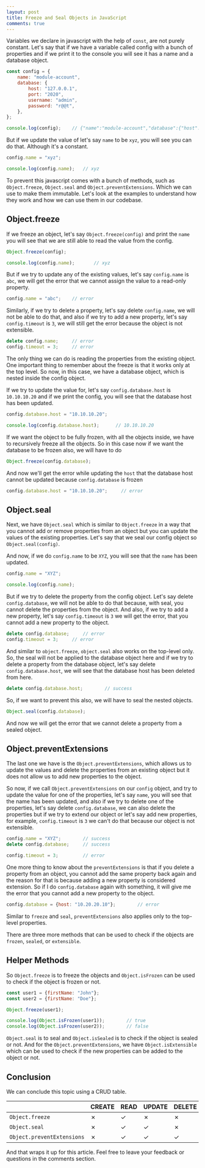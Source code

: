 ```yaml
---
layout: post
title: Freeze and Seal Objects in JavaScript
comments: true
---
```


Variables we declare in javascript with the help of `const`, are not purely constant. Let's say that if we have a variable called config with a bunch of properties and if we print it to the console you will see it has a name and a database object.

```javascript
const config = {
    name: "module-account",
    database: {
        host: "127.0.0.1",
        port: "2020",
        username: "admin",
        password: "r@@t",
    },
};

console.log(config);    // {"name":"module-account","database":{"host":"127.0.0.1","port":"2020","username":"admin","password":"r@@t"}}
```

But if we update the value of let's say `name` to be `xyz`, you will see you can do that. Although it's a constant. 

```javascript
config.name = "xyz";

console.log(config.name);   // xyz 
```

To prevent this javascript comes with a bunch of methods, such as `Object.freeze`, `Object.seal` and `Object.preventExtensions`. Which we can use to make them immutable. Let's look at the examples to understand how they work and how we can use them in our codebase.

## Object.freeze

If we freeze an object, let's say `Object.freeze(config)` and print the `name` you will see that we are still able to read the value from the config.

```javascript
Object.freeze(config);

console.log(config.name);       // xyz
```

But if we try to update any of the existing values, let's say `config.name` is `abc`, we will get the error that we cannot assign the value to a read-only property.

```javascript
config.name = "abc";    // error 
```

Similarly, if we try to delete a property, let's say delete `config.name`, we will not be able to do that, and also if we try to add a new property, let's say `config.timeout` is `3`, we will still get the error because the object is not extensible.

```javascript
delete config.name;     // error
config.timeout = 3;     // error
```

The only thing we can do is reading the properties from the existing object. One important thing to remember about the freeze is that it works only at the top level. So now, in this case, we have a database object, which is nested inside the config object.

If we try to update the value for, let's say `config.database.host` is `10.10.10.20` and if we print the config, you will see that the database host has been updated.

```javascript
config.database.host = "10.10.10.20";

console.log(config.database.host);      // 10.10.10.20
```

If we want the object to be fully frozen, with all the objects inside, we have to recursively freeze all the objects. So in this case now if we want the database to be frozen also, we will have to do 

```javascript
Object.freeze(config.database);
```

And now we'll get the error while updating the `host` that the database host cannot be updated because `config.database` is frozen

```javascript
config.database.host = "10.10.10.20";     // error
```

## Object.seal

Next, we have `Object.seal` which is similar to `Object.freeze` in a way that you cannot add or remove properties from an object but you can update the values of the existing properties. Let's say that we seal our config object so `Object.seal(config)`.

And now, if we do `config.name` to be `XYZ`, you will see that the `name` has been updated.

```javascript
config.name = "XYZ";

console.log(config.name);
```

But if we try to delete the property from the config object. Let's say delete `config.database`, we will not be able to do that because, with seal, you cannot delete the properties from the object. And also, if we try to add a new property, let's say `config.timeout` is `3` we will get the error, that you cannot add a new property to the object.

```javascript
delete config.database;     // error
config.timeout = 3;     // error
```

And similar to `object.freeze`, `object.seal` also works on the top-level only. So, the seal will not be applied to the database object here and if we try to delete a property from the database object, let's say delete `config.database.host`, we will see that the database host has been deleted from here.

```javascript
delete config.database.host;        // success
```

So, if we want to prevent this also, we will have to seal the nested objects.

```javascript
Object.seal(config.database);
```

And now we will get the error that we cannot delete a property from a sealed object.

## Object.preventExtensions

The last one we have is the `Object.preventExtensions`, which allows us to update the values and delete the properties from an existing object but it does not allow us to add new properties to the object.

So now, if we call `Object.preventExtensions` on our `config` object, and try to update the value for one of the properties, let's say `name`, you will see that the name has been updated, and also if we try to delete one of the properties, let's say delete `config.database`, we can also delete the properties but if we try to extend our object or let's say add new properties, for example, `config.timeout` is `3` we can't do that because our object is not extensible.

```javascript
config.name = "XYZ";        // success
delete config.database;     // success

config.timeout = 3;         // error
```

One more thing to know about the `preventExtensions` is that if you delete a property from an object, you cannot add the same property back again and the reason for that is because adding a new property is considered extension. So if I do `config.database` again with something, it will give me the error that you cannot add a new property to the object.

```javascript
config.database = {host: "10.20.20.10"};        // error
```

Similar to `freeze` and `seal`, `preventExtensions` also applies only to the top-level properties.

There are three more methods that can be used to check if the objects are `frozen`, `sealed`, or `extensible`.

## Helper Methods
So `Object.freeze` is to freeze the objects and `Object.isFrozen` can be used to check if the object is frozen or not.

```javascript
const user1 = {firstName: "John"};
const user2 = {firstName: "Doe"};

Object.freeze(user1);

console.log(Object.isFrozen(user1));        // true
console.log(Object.isFrozen(user2));        // false
```

`Object.seal` is to seal and `Object.isSealed` is to check if the object is sealed or not. And for the `Object.preventExtensions`, we have `Object.isExtensible` which can be used to check if the new properties can be added to the object or not.

## Conclusion
We can conclude this topic using a CRUD table.

|                            | CREATE  | READ    | UPDATE  | DELETE  |
|----------------------------|---------|---------|---------|---------|
| `Object.freeze`            | ✗ | ✓ | ✗ | ✗ |
| `Object.seal`              | ✗ | ✓ | ✓ | ✗ |
| `Object.preventExtensions` | ✗ | ✓ | ✓ | ✓ |

And that wraps it up for this article. Feel free to leave your feedback or questions in the comments section.
